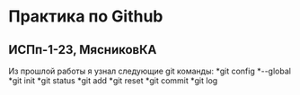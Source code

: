 # Практика по Github
## ИСПп-1-23, МясниковКА
Из прошлой работы я узнал следующие git команды:
*git config
*--global
*git init
*git status
*git add
*git reset
*git commit
*git log

